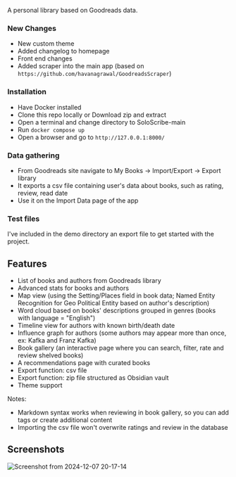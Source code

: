 A personal library based on Goodreads data.

### New Changes
- New custom theme
- Added changelog to homepage
- Front end changes
- Added scraper into the main app (based on `https://github.com/havanagrawal/GoodreadsScraper`)

### Installation

- Have Docker installed
- Clone this repo locally or Download zip and extract
- Open a terminal and change directory to SoloScribe-main
- Run `docker compose up`
- Open a browser and go to `http://127.0.0.1:8000/`

### Data gathering
- From Goodreads site navigate to My Books -> Import/Export -> Export library
- It exports a csv file containing user's data about books, such as rating, review, read date
- Use it on the Import Data page of the app

### Test files

I've included in the demo directory an export file to get started with the project.

## Features

- List of books and authors from Goodreads library
- Advanced stats for books and authors
- Map view (using the Setting/Places field in book data; Named Entity Recognition for Geo Political Entity based on author's description)
- Word cloud based on books' descriptions grouped in genres (books with language = "English")
- Timeline view for authors with known birth/death date
- Influence graph for authors (some authors may appear more than once, ex: Kafka and Franz Kafka)
- Book gallery (an interactive page where you can search, filter, rate and review shelved books)
- A recommendations page with curated books
- Export function: csv file
- Export function: zip file structured as Obsidian vault
- Theme support

Notes:
- Markdown syntax works when reviewing in book gallery, so you can add tags or create additional content
- Importing the csv file won't overwrite ratings and review in the database

## Screenshots
![Screenshot from 2024-12-07 20-17-14](https://github.com/user-attachments/assets/4743597c-9e85-44cf-b567-fb028bcea4b6)


